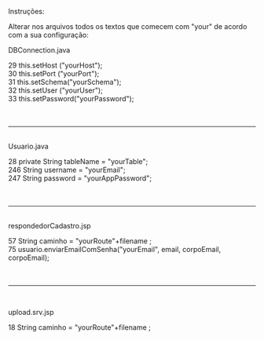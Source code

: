 Instruções:

Alterar nos arquivos todos os textos que comecem com "your" de acordo com a sua configuração:


DBConnection.java

29 this.setHost	("yourHost");<br/>
30 this.setPort	("yourPort");<br/>
31 this.setSchema("yourSchema");<br/>
32 this.setUser	("yourUser");<br/>
33 this.setPassword("yourPassword");<br/>
<br/><br/>
_______________________________________________________________________________________________
<br/>
Usuario.java<br/>

28      private String tableName	= "yourTable";<br/> 
246 		String username = "yourEmail";<br/>
247 	 	String password = "yourAppPassword";<br/>
<br/><br/>

________________________________________________________________________________________________
<br/>
respondedorCadastro.jsp<br/>

57 String caminho = "yourRoute"+filename ;<br/>
75 usuario.enviarEmailComSenha("yourEmail", email, corpoEmail, corpoEmail);<br/>
<br/><br/>

________________________________________________________________________________________________
<br/>

upload.srv.jsp<br/>

18 String caminho = "yourRoute"+filename ;
<br/>
